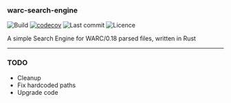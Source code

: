 ### warc-search-engine

![Build](https://github.com/stav121/warc-se/workflows/Rust/badge.svg?branch=project-init)
[![codecov](https://codecov.io/gh/stav121/warc-se/branch/main/graph/badge.svg?token=ld4QX2stjM)](https://codecov.io/gh/stav121/warc-se)
![Last commit](https://img.shields.io/github/last-commit/stav121/warc-se/main)
![Licence](https://img.shields.io/github/license/stav121/warc-se)

A simple Search Engine for WARC/0.18 parsed files, written in Rust

----
### TODO

* Cleanup
* Fix hardcoded paths
* Upgrade code